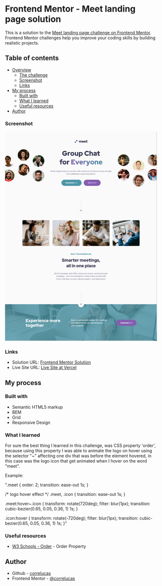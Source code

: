 # Frontend Mentor - Meet landing page solution

This is a solution to the [Meet landing page challenge on Frontend Mentor](https://www.frontendmentor.io/challenges/meet-landing-page-rbTDS6OUR). Frontend Mentor challenges help you improve your coding skills by building realistic projects. 

## Table of contents

- [Overview](#overview)
  - [The challenge](#the-challenge)
  - [Screenshot](#screenshot)
  - [Links](#links)
- [My process](#my-process)
  - [Built with](#built-with)
  - [What I learned](#what-i-learned)
  - [Useful resources](#useful-resources)
- [Author](#author)


### Screenshot

![](./screenshot/screenshot-desktop.png)

### Links

- Solution URL: [Frontend Mentor Solution](https://www.frontendmentor.io/solutions/meet-landing-page-vanilla-css-logo-animation-hover-states-wp_XxiADvZ)
- Live Site URL: [Live Site at Vercel](https://meet-landing-page-2.vercel.app/)
## My process

### Built with

- Semantic HTML5 markup
- BEM
- Grid
- Responsive Design

### What I learned

For sure the best thing I learned in this challenge, was CSS property 'order', because using this property I was able to animate the logo on hover using the selector "~" affecting one div that was before the element hovered, in this case was the logo icon that get animated when I hover on the word "meet".

Example: 

".meet {
  order: 2;
  transition: ease-out 1s;
}

/* logo hover effect */
.meet,
.icon {
  transition: ease-out 1s;
}

.meet:hover~.icon {
  transform: rotate(720deg);
  filter: blur(1px);
  transition: cubic-bezier(0.65, 0.05, 0.36, 1) 1s;
}

.icon:hover {
  transform: rotate(-720deg);
  filter: blur(1px);
  transition: cubic-bezier(0.65, 0.05, 0.36, 1) 1s;
}"

### Useful resources

- [W3 Schools - Order](https://www.w3schools.com/cssref/css3_pr_order.asp) - Order Property


## Author
- Github - [correlucas](https://github.com/correlucas/)
- Frontend Mentor - [@correlucas](https://www.frontendmentor.io/profile/correlucas)
